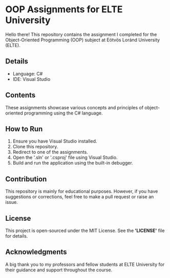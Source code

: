 # OOP Assignments for ELTE University
Hello there! This repository contains the assignment I completed for the Object-Oriented Programming (OOP) subject at Eötvös Loránd University (ELTE).
## Details
* Language: C#
* IDE: Visual Studio
## Contents
These assignments showcase various concepts and principles of object-oriented programming using the C# language.
## How to Run
1. Ensure you have Visual Studio installed.
2. Clone this repository.
3. Redirect to one of the assignments.
4. Open the '.sln' or '.csproj' file using Visual Studio.
5. Build and run the application using the built-in debugger.
## Contribution
This repository is mainly for educational purposes. However, if you have suggestions or corrections, feel free to make a pull request or raise an issue.
## License
This project is open-sourced under the MIT License. See the __'LICENSE'__ file for details.
## Acknowledgments
A big thank you to my professors and fellow students at ELTE University for their guidance and support throughout the course.
